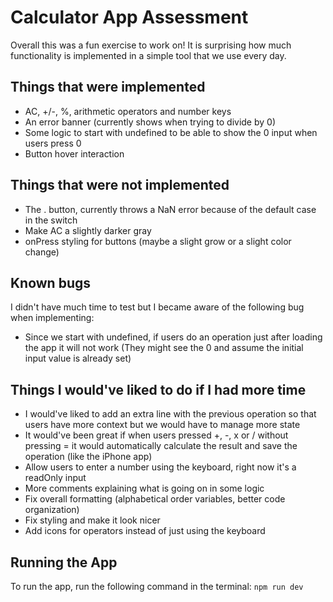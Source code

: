 # Calculator App Assessment

Overall this was a fun exercise to work on! It is surprising how much functionality is implemented in a simple tool that we use every day.

## Things that were implemented

- AC, +/-, %, arithmetic operators and number keys
- An error banner (currently shows when trying to divide by 0)
- Some logic to start with undefined to be able to show the 0 input when users press 0
- Button hover interaction

## Things that were not implemented

- The . button, currently throws a NaN error because of the default case in the switch
- Make AC a slightly darker gray
- onPress styling for buttons (maybe a slight grow or a slight color change)

## Known bugs

I didn't have much time to test but I became aware of the following bug when implementing:

- Since we start with undefined, if users do an operation just after loading the app it will not work (They might see the 0 and assume the initial input value is already set)

## Things I would've liked to do if I had more time

- I would've liked to add an extra line with the previous operation so that users have more context but we would have to manage more state
- It would've been great if when users pressed +, -, x or / without pressing = it would automatically calculate the result and save the operation (like the iPhone app)
- Allow users to enter a number using the keyboard, right now it's a readOnly input
- More comments explaining what is going on in some logic
- Fix overall formatting (alphabetical order variables, better code organization)
- Fix styling and make it look nicer
- Add icons for operators instead of just using the keyboard

## Running the App
To run the app, run the following command in the terminal:
```npm run dev```
